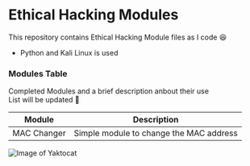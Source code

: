 # Ethical Hacking Modules
This repository contains Ethical Hacking Module files as I code
:laughing:

  - Python and Kali Linux is used


### Modules Table

Completed Modules and a brief description anbout their use  
List will be updated
:speak_no_evil:

| Module | Description |
| ------ | ------ |
| MAC Changer | Simple module to change the MAC address |

![Image of Yaktocat](https://octodex.github.com/images/yaktocat.png)

